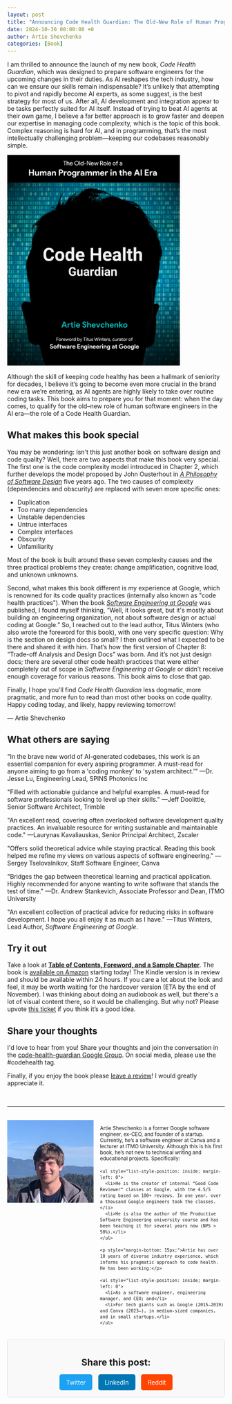 ```yaml
---
layout: post
title: "Announcing Code Health Guardian: The Old-New Role of Human Programmers in the AI Era"
date: 2024-10-30 00:00:00 +0
author: Artie Shevchenko
categories: [Book]
---
```


I am thrilled to announce the launch of my new book, *Code Health Guardian*, which was designed to prepare software engineers for the upcoming changes in their duties. As AI reshapes the tech industry, how can we ensure our skills remain indispensable? It’s unlikely that attempting to pivot and rapidly become AI experts, as some suggest, is the best strategy for most of us. After all, AI development and integration appear to be tasks perfectly suited for AI itself. Instead of trying to beat AI agents at their own game, I believe a far better approach is to grow faster and deepen our expertise in managing code complexity, which is the topic of this book. Complex reasoning is hard for AI, and in programming, that’s the most intellectually challenging problem—keeping our codebases reasonably simple.

<img src="/images/front_cover.jpg" alt="Cover image" width="400" />

Although the skill of keeping code healthy has been a hallmark of seniority for decades, I believe it’s going to become even more crucial in the brand new era we’re entering, as AI agents are highly likely to take over routine coding tasks. This book aims to prepare you for that moment: when the day comes, to qualify for the old–new role of human software engineers in the AI era—the role of a Code Health Guardian.

## What makes this book special

You may be wondering: Isn't this just another book on software design and code quality? Well, there are two aspects that make this book very special. The first one is the code complexity model introduced in Chapter 2, which further develops the model proposed by John Ousterhout in *[A Philosophy of Software Design](https://www.amazon.com/Philosophy-Software-Design-2nd/dp/173210221X/)* five years ago. The two causes of complexity (dependencies and obscurity) are replaced with seven more specific ones:

- Duplication
- Too many dependencies
- Unstable dependencies
- Untrue interfaces
- Complex interfaces
- Obscurity
- Unfamiliarity

Most of the book is built around these seven complexity causes and the three practical problems they create: change amplification, cognitive load, and unknown unknowns.

Second, what makes this book different is my experience at Google, which is renowned for its code quality practices (internally also known as "code health practices"). When the book *[Software Engineering at Google](https://www.amazon.com/Software-Engineering-Google-Lessons-Programming/dp/B08VKLTB9X/)* was published, I found myself thinking, “Well, it looks great, but it's mostly about building an engineering organization, not about software design or actual coding at Google.” So, I reached out to the lead author, Titus Winters (who also wrote the foreword for this book), with one very specific question: Why is the section on design docs so small? I then outlined what I expected to be there and shared it with him. That’s how the first version of Chapter 8: “Trade-off Analysis and Design Docs” was born. And it’s not just design docs; there are several other code health practices that were either completely out of scope in *Software Engineering at Google* or didn’t receive enough coverage for various reasons. This book aims to close that gap.

Finally, I hope you'll find *Code Health Guardian* less dogmatic, more pragmatic, and more fun to read than most other books on code quality. Happy coding today, and likely, happy reviewing tomorrow!
 
—
Artie Shevchenko

## What others are saying

"In the brave new world of AI-generated codebases, this work is an essential companion for every aspiring programmer. A must-read for anyone aiming to go from a 'coding monkey' to 'system architect.'" —Dr. Jesse Lu, Engineering Lead, SPINS Photonics Inc

"Filled with actionable guidance and helpful examples. A must-read for software professionals looking to level up their skills." —Jeff Doolittle, Senior Software Architect, Trimble

"An excellent read, covering often overlooked software development quality practices. An invaluable resource for writing sustainable and maintainable code." —Laurynas Kavaliauskas, Senior Principal Architect, Zscaler

"Offers solid theoretical advice while staying practical. Reading this book helped me refine my views on various aspects of software engineering." —Sergey Tselovalnikov, Staff Software Engineer, Canva

"Bridges the gap between theoretical learning and practical application. Highly recommended for anyone wanting to write software that stands the test of time." —Dr. Andrew Stankevich, Associate Professor and Dean, ITMO University

"An excellent collection of practical advice for reducing risks in software development. I hope you all enjoy it as much as I have." —Titus Winters, Lead Author, *Software Engineering at Google*.

## Try it out

Take a look at **[Table of Contents, Foreword, and a Sample Chapter](https://github.com/artie-shevchenko/code-health-guardian/blob/main/book/CodeHealthGuardian_SampleChapter.pdf)**. The book is [available on Amazon](https://amzn.to/3Uva6uK) starting today! The Kindle version is in review and should be available within 24 hours. If you care a lot about the look and feel, it may be worth waiting for the hardcover version (ETA by the end of November). I was thinking about doing an audiobook as well, but there's a lot of visual content there, so it would be challenging. But why not? Please upvote [this ticket](https://github.com/artie-shevchenko/code-health-guardian/issues/1) if you think it’s a good idea.

## Share your thoughts

I'd love to hear from you! Share your thoughts and join the conversation in the [code-health-guardian Google Group](https://groups.google.com/g/code-health-guardian). On social media, please use the #codehealth tag.

Finally, if you enjoy the book please [leave a review](https://amzn.to/3YIuzyL)! I would greatly appreciate it.

<br/>

---

<br/>

<div style="overflow: hidden;">
  <img src="/images/artie_avatar.jpg" alt="Artie avatar" style="float: left; margin-right: 15px; margin-bottom: 15px" width="200">
  <small>
    <p style="margin-bottom: 15px;">Artie Shevchenko is a former Google software engineer, ex-CEO, and founder of a startup. Currently, he’s a software engineer at Canva and a lecturer at ITMO University. Although this is his first book, he’s not new to technical writing and educational projects. Specifically:</p>

    <ul style="list-style-position: inside; margin-left: 0">
      <li>He is the creator of internal “Good Code Reviewer” classes at Google, with the 4.5/5 rating based on 100+ reviews. In one year, over a thousand Google engineers took the classes.</li>
      <li>He is also the author of the Productive Software Engineering university course and has been teaching it for several years now (NPS > 50%).</li>
    </ul>

    <p style="margin-bottom: 15px;">Artie has over 10 years of diverse industry experience, which informs his pragmatic approach to code health. He has been working:</p>

    <ul style="list-style-position: inside; margin-left: 0">
      <li>As a software engineer, engineering manager, and CEO; and</li>
      <li>For tech giants such as Google (2015–2019) and Canva (2023–), in medium-sized companies, and in small startups.</li>
    </ul>

  </small>
</div>


<!-- Include Font Awesome for icons -->
<link rel="stylesheet" href="https://cdnjs.cloudflare.com/ajax/libs/font-awesome/6.0.0-beta3/css/all.min.css">

<div class="social-share">
    <h3>Share this post:</h3>
    <a href="#" id="twitter-share" class="share-button twitter" aria-label="Share on Twitter">
        <i class="fab fa-twitter"></i> Twitter
    </a>
    <a href="#" id="linkedin-share" class="share-button linkedin" aria-label="Share on LinkedIn">
        <i class="fab fa-linkedin"></i> LinkedIn
    </a>
    <a href="#" id="reddit-share" class="share-button reddit" aria-label="Share on Reddit">
        <i class="fab fa-reddit"></i> Reddit
    </a>
</div>

<style>
    .social-share {
        margin: 20px 0;
        padding: 10px;
        text-align: center;
        border: 1px solid #ddd;
        border-radius: 5px;
        background-color: #f9f9f9;
    }
    .social-share h3 {
        margin-bottom: 10px;
        font-size: 1.5em;
    }
    .share-button {
        display: inline-block;
        margin: 5px;
        padding: 10px 15px;
        color: #fff;
        text-decoration: none;
        border-radius: 5px;
        font-size: 1em;
        transition: background-color 0.3s;
    }
    .twitter {
        background-color: #1DA1F2;
    }
    .linkedin {
        background-color: #0077B5;
    }
    .reddit {
        background-color: #FF4500;
    }
    .share-button:hover {
        filter: brightness(0.9);
    }
</style>

<script>
    // Variables
    const postUrl = encodeURI(window.location.href); // Current page URL
    const postTitle = encodeURIComponent(document.title); // Title of the current page
    const postTags = encodeURIComponent("codehealth"); // Replace with actual tags

    // Share links
    document.getElementById('twitter-share').href = `https://twitter.com/intent/tweet?url=${postUrl}&text=${postTitle}&hashtags=${postTags}`;
    document.getElementById('linkedin-share').href = `https://www.linkedin.com/shareArticle?mini=true&url=${postUrl}`;
    document.getElementById('reddit-share').href = `https://reddit.com/submit?url=${postUrl}&title=${postTitle}`;
</script>